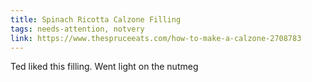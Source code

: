 ```yaml
---
title: Spinach Ricotta Calzone Filling
tags: needs-attention, notvery
link: https://www.thespruceeats.com/how-to-make-a-calzone-2708783
---
```

Ted liked this filling. Went light on the nutmeg  

